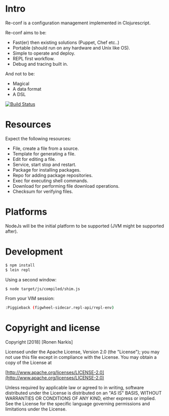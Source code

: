 # Intro

Re-conf is a configuration management implemented in Clojurescript.

Re-conf aims to be:

* Fast(er) then existing solutions (Puppet, Chef etc..)
* Portable (should run on any hardware and Unix like OS).
* Simple to operate and deploy.
* REPL first workflow.
* Debug and tracing built in.

And not to be:

* Magical
* A data format
* A DSL

[![Build Status](https://travis-ci.org/re-ops/re-conf.png)](https://travis-ci.org/re-ops/re-conf)

# Resources

Expect the following resources:

* File, create a file from a source.
* Template for generating a file.
* Edit for editing a file.
* Service, start stop and restart.
* Package for installing packages.
* Repo for adding package repositories.
* Exec for executing shell commands.
* Download for performing file download operations.
* Checksum for verifying files.

# Platforms

NodeJs will be the initial platform to be supported (JVM might be supported after).

# Development

```bash
$ npm install
$ lein repl
```

Using a second window:

```bash
$ node target/js/compiled/shim.js
```

From your VIM session:

```bash
:Piggieback (figwheel-sidecar.repl-api/repl-env)
```

# Copyright and license

Copyright [2018] [Ronen Narkis]

Licensed under the Apache License, Version 2.0 (the "License");
you may not use this file except in compliance with the License.
You may obtain a copy of the License at

  [http://www.apache.org/licenses/LICENSE-2.0](http://www.apache.org/licenses/LICENSE-2.0)

Unless required by applicable law or agreed to in writing, software
distributed under the License is distributed on an "AS IS" BASIS,
WITHOUT WARRANTIES OR CONDITIONS OF ANY KIND, either express or implied.
See the License for the specific language governing permissions and
limitations under the License.
